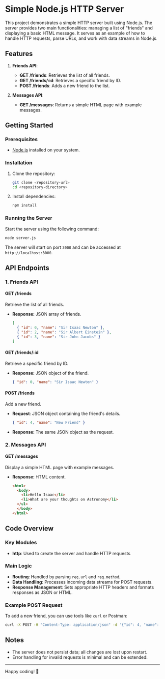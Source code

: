 # Simple Node.js HTTP Server

This project demonstrates a simple HTTP server built using Node.js. The server provides two main functionalities: managing a list of "friends" and displaying a basic HTML message. It serves as an example of how to handle HTTP requests, parse URLs, and work with data streams in Node.js.

## Features

1. **Friends API**:
   - **GET /friends**: Retrieves the list of all friends.
   - **GET /friends/:id**: Retrieves a specific friend by ID.
   - **POST /friends**: Adds a new friend to the list.

2. **Messages API**:
   - **GET /messages**: Returns a simple HTML page with example messages.

## Getting Started

### Prerequisites
- [Node.js](https://nodejs.org/) installed on your system.

### Installation
1. Clone the repository:
   ```bash
   git clone <repository-url>
   cd <repository-directory>
   ```

2. Install dependencies:
   ```bash
   npm install
   ```

### Running the Server
Start the server using the following command:
```bash
node server.js
```

The server will start on port `3000` and can be accessed at `http://localhost:3000`.

## API Endpoints

### 1. Friends API

#### **GET /friends**
Retrieve the list of all friends.
- **Response**: JSON array of friends.
  ```json
  [
    { "id": 0, "name": "Sir Isaac Newton" },
    { "id": 2, "name": "Sir Albert Einstein" },
    { "id": 3, "name": "Sir John Jacobs" }
  ]
  ```

#### **GET /friends/:id**
Retrieve a specific friend by ID.
- **Response**: JSON object of the friend.
  ```json
  { "id": 0, "name": "Sir Isaac Newton" }
  ```

#### **POST /friends**
Add a new friend.
- **Request**: JSON object containing the friend's details.
  ```json
  { "id": 4, "name": "New Friend" }
  ```
- **Response**: The same JSON object as the request.

### 2. Messages API

#### **GET /messages**
Display a simple HTML page with example messages.
- **Response**: HTML content.
  ```html
  <html>
    <body>
      <li>Hello Isaac</li>
      <li>What are your thoughts on Astronomy</li>
    </ul>
    </body>
  </html>
  ```

## Code Overview

### Key Modules
- **http**: Used to create the server and handle HTTP requests.

### Main Logic
- **Routing**: Handled by parsing `req.url` and `req.method`.
- **Data Handling**: Processes incoming data streams for POST requests.
- **Response Management**: Sets appropriate HTTP headers and formats responses as JSON or HTML.

### Example POST Request
To add a new friend, you can use tools like `curl` or Postman:
```bash
curl -X POST -H "Content-Type: application/json" -d '{"id": 4, "name": "New Friend"}' http://localhost:3000/friends
```

## Notes
- The server does not persist data; all changes are lost upon restart.
- Error handling for invalid requests is minimal and can be extended.


---

Happy coding! :tada:
